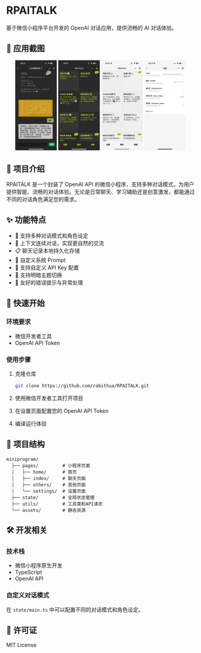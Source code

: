 # RPAITALK

基于微信小程序平台开发的 OpenAI 对话应用，提供流畅的 AI 对话体验。

## 📱 应用截图

<div align="center">
  <img src="./screenshots/IMG_6649.PNG" width="22%" />
  <img src="./screenshots/IMG_6650.PNG" width="22%" />
  <img src="./screenshots/IMG_6651.PNG" width="22%" />
  <img src="./screenshots/IMG_6652.PNG" width="22%" />
</div>

## 📝 项目介绍

RPAITALK 是一个封装了 OpenAI API 的微信小程序，支持多种对话模式，为用户提供智能、流畅的对话体验。无论是日常聊天、学习辅助还是创意激发，都能通过不同的对话角色满足您的需求。

## ✨ 功能特点

- 🤖 支持多种对话模式和角色设定
- 💬 上下文连续对话，实现更自然的交流
- 📋 聊天记录本地持久化存储
- 🔄 自定义系统 Prompt
- 🔑 支持自定义 API Key 配置
- 🌙 支持明暗主题切换
- 🔔 友好的错误提示与异常处理

## 🚀 快速开始

### 环境要求

- 微信开发者工具
- OpenAI API Token

### 使用步骤

1. 克隆仓库

   ```bash
   git clone https://github.com/rabithua/RPAITALK.git
   ```

2. 使用微信开发者工具打开项目

3. 在设置页面配置您的 OpenAI API Token

4. 编译运行体验

## 📁 项目结构

```
miniprogram/
  ├── pages/         # 小程序页面
  │   ├── home/      # 首页
  │   ├── index/     # 聊天页面
  │   ├── others/    # 其他页面
  │   └── settings/  # 设置页面
  ├── state/         # 全局状态管理
  ├── utils/         # 工具类和API请求
  └── assets/        # 静态资源
```

## 🛠️ 开发相关

### 技术栈

- 微信小程序原生开发
- TypeScript
- OpenAI API

### 自定义对话模式

在 `state/main.ts` 中可以配置不同的对话模式和角色设定。

## 📄 许可证

MIT License
